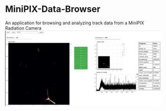 # MiniPIX-Data-Browser
An application for browsing and analyzing track data from a MiniPIX Radiation Camera
![Screenshot](doc/timepix_screen.png)
